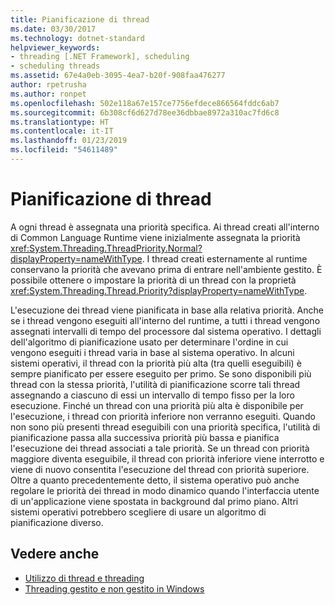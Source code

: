 ```yaml
---
title: Pianificazione di thread
ms.date: 03/30/2017
ms.technology: dotnet-standard
helpviewer_keywords:
- threading [.NET Framework], scheduling
- scheduling threads
ms.assetid: 67e4a0eb-3095-4ea7-b20f-908faa476277
author: rpetrusha
ms.author: ronpet
ms.openlocfilehash: 502e118a67e157ce7756efdece866564fddc6ab7
ms.sourcegitcommit: 6b308cf6d627d78ee36dbbae8972a310ac7fd6c8
ms.translationtype: HT
ms.contentlocale: it-IT
ms.lasthandoff: 01/23/2019
ms.locfileid: "54611489"
---
```

# <a name="scheduling-threads"></a>Pianificazione di thread

A ogni thread è assegnata una priorità specifica. Ai thread creati all'interno di Common Language Runtime viene inizialmente assegnata la priorità <xref:System.Threading.ThreadPriority.Normal?displayProperty=nameWithType>. I thread creati esternamente al runtime conservano la priorità che avevano prima di entrare nell'ambiente gestito. È possibile ottenere o impostare la priorità di un thread con la proprietà <xref:System.Threading.Thread.Priority?displayProperty=nameWithType>.  
  
 L'esecuzione dei thread viene pianificata in base alla relativa priorità. Anche se i thread vengono eseguiti all'interno del runtime, a tutti i thread vengono assegnati intervalli di tempo del processore dal sistema operativo. I dettagli dell'algoritmo di pianificazione usato per determinare l'ordine in cui vengono eseguiti i thread varia in base al sistema operativo. In alcuni sistemi operativi, il thread con la priorità più alta (tra quelli eseguibili) è sempre pianificato per essere eseguito per primo. Se sono disponibili più thread con la stessa priorità, l'utilità di pianificazione scorre tali thread assegnando a ciascuno di essi un intervallo di tempo fisso per la loro esecuzione. Finché un thread con una priorità più alta è disponibile per l'esecuzione, i thread con priorità inferiore non verranno eseguiti. Quando non sono più presenti thread eseguibili con una priorità specifica, l'utilità di pianificazione passa alla successiva priorità più bassa e pianifica l'esecuzione dei thread associati a tale priorità. Se un thread con priorità maggiore diventa eseguibile, il thread con priorità inferiore viene interrotto e viene di nuovo consentita l'esecuzione del thread con priorità superiore. Oltre a quanto precedentemente detto, il sistema operativo può anche regolare le priorità dei thread in modo dinamico quando l'interfaccia utente di un'applicazione viene spostata in background dal primo piano. Altri sistemi operativi potrebbero scegliere di usare un algoritmo di pianificazione diverso.  
  
## <a name="see-also"></a>Vedere anche

- [Utilizzo di thread e threading](../../../docs/standard/threading/using-threads-and-threading.md)
- [Threading gestito e non gestito in Windows](../../../docs/standard/threading/managed-and-unmanaged-threading-in-windows.md)
